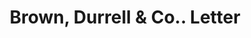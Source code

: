 ---
doi: 10.7916/D8ZG846X
date_other: '1900'
date_other_textual: '1900'
form: correspondence
genre:
- Letters (correspondence)
name:
- Brown, Durrell & Co.
object_in_context_url: https://biggert.cul.columbia.edu/items/view/ave_biggert_00346
subject_hierarchical_geographic:
- Boston, Massachusetts, United States
subject_name:
- Brown, Durrell & Co.
title: Brown, Durrell & Co.. Letter
sort_title: Brown, Durrell & Co.. Letter
call_number: ave_biggert_00346
coordinates:
- 42.35805555555556,-71.06361111111111
pid: ave_biggert_00346
identifiers: ave_biggert_00346
permalink: /biggert/ave_biggert_00346/
layout: iiif-image-page
---